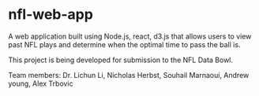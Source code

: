 # nfl-web-app
 
A web application built using Node.js, react, d3.js that allows users to view past NFL plays
and determine when the optimal time to pass the ball is. 

This project is being developed for submission to the NFL Data Bowl. 

Team members:
Dr. Lichun Li, Nicholas Herbst, Souhail Marnaoui, Andrew young, Alex Trbovic
